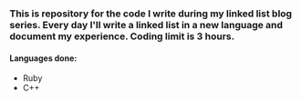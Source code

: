 ### This is repository for the code I write during my linked list blog series.  Every day I'll write a linked list in a new language and document my experience.  Coding limit is 3 hours.

#### Languages done:

* Ruby
* C++
